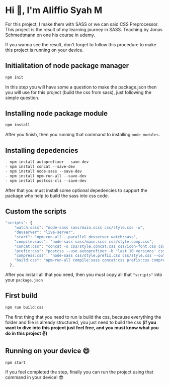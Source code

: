 
# Hi 👋, I'm Aliffio Syah M

For this project, I make them with SASS or we can said CSS Preprocessor. This project is the result of my learning journey in SASS. Teaching by Jonas Schmedtmann on one his course in udemy.

If you wanna see the result, don't forget to follow this procedure to make this project is running on your device.


## Initialitation of node package manager

```javascript
npm init
```
In this step you will have some a question to make the package.json then you will use for this project (build the css from sass), just following the simple question.

## Installing node package module

```javascript
npm install
```
After you finish, then you running that command to installing `node_modules`.

## Installing depedencies

```javascript
- npm install autoprefixer --save-dev
- npm install concat --save-dev
- npm install node-sass --save-dev
- npm install npm-run-all --save-dev
- npm install postcss-cli --save-dev
```
After that you must install some optional depedencies to support the package who help to build the sass into css code.

## Custom the scripts

```javascript
"scripts": {
    "watch:sass": "node-sass sass/main.scss css/style.css -w",
    "devserver": "live-server",
    "start": "npm-run-all --parallel devserver watch:sass",
    "compile:sass": "node-sass sass/main.scss css/style.comp.css",
    "concat:css": "concat -o css/style.concat.css css/icon-font.css css/style.comp.css",
    "prefix:css": "postcss --use autoprefixer -b 'last 10 versions' css/style.concat.css -o css/style.prefix.css",
    "compress:css": "node-sass css/style.prefix.css css/style.css --output-style compressed",
    "build:css": "npm-run-all compile:sass concat:css prefix:css compress:css"
  },
```
After you install all that you need, then you must copy all that `"scripts"` into your `package.json`

## First build

```javascript
npm run build:css
```
The first thing that you need to run is build the css, because everything the folder and file is already structured, you just need to build the css **(if you want to dive into this project just feel free, and you must know what you do in this project ✌️)**

## Running on your device 😄

```javascript
npm start
```
If you feel completed the step, finally you can run the project using that command in your device! 😎